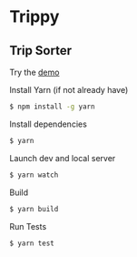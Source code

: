 # Trippy

## Trip Sorter

Try the [demo](trippy.thebiltheory.com)

Install Yarn (if not already have)
```Bash
$ npm install -g yarn
```
Install dependencies
```Bash
$ yarn
```

Launch dev and local server
```Bash
$ yarn watch
```

Build
```Bash
$ yarn build
```

Run Tests
```Bash
$ yarn test
```
